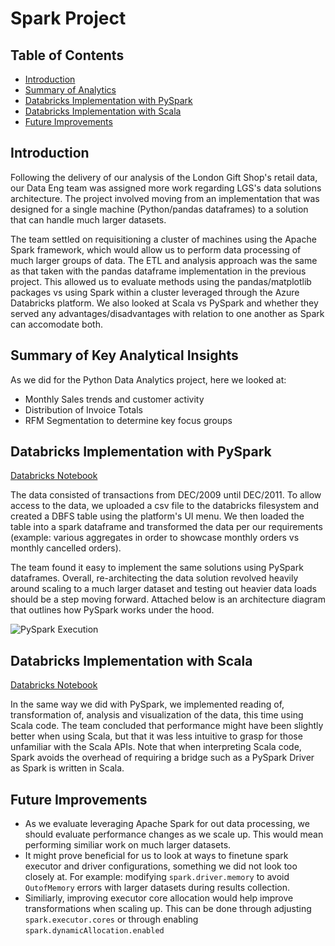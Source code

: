 # Spark Project

## Table of Contents

- [Introduction](#introduction)
- [Summary of Analytics](#summary-of-key-analytical-insights)
- [Databricks Implementation with PySpark](#databricks-implementation-with-pyspark)
- [Databricks Implementation with Scala](#databricks-implementation-with-scala)
- [Future Improvements](#future-improvements)

## Introduction

Following the delivery of our analysis of the London Gift Shop's retail data, our Data Eng team was assigned more work regarding LGS's data solutions architecture. The project involved moving from an implementation that was designed for a single machine (Python/pandas dataframes) to a solution that can handle much larger datasets.  

The team settled on requisitioning a cluster of machines using the Apache Spark framework, which would allow us to perform data processing of much larger groups of data. The ETL and analysis approach was the same as that taken with the pandas dataframe implementation in the previous project. This allowed us to evaluate methods using the pandas/matplotlib packages vs using Spark within a cluster leveraged through the Azure Databricks platform. We also looked at Scala vs PySpark and whether they served any advantages/disadvantages with relation to one another as Spark can accomodate both.

## Summary of Key Analytical Insights

As we did for the Python Data Analytics project, here we looked at:

- Monthly Sales trends and customer activity
- Distribution of Invoice Totals
- RFM Segmentation to determine key focus groups

## Databricks Implementation with PySpark

[Databricks Notebook](/notebook/retail_data_analytics.ipynb)  

The data consisted of transactions from DEC/2009 until DEC/2011. To allow access to the data, we uploaded a csv file to the databricks filesystem and created a DBFS table using the platform's UI menu. We then loaded the table into a spark dataframe and transformed the data per our requirements (example: various aggregates in order to showcase monthly orders vs monthly cancelled orders).  

The team found it easy to implement the same solutions using PySpark dataframes. Overall, re-architecting the data solution revolved heavily around scaling to a much larger dataset and testing out heavier data loads should be a step moving forward. Attached below is an architecture diagram that outlines how PySpark works under the hood.

![PySpark Execution](/misc/spark.png "How PySpark Works with an Apache Spark Cluster")

## Databricks Implementation with Scala

[Databricks Notebook](/notebook/scala_retail_data_analytics.ipynb)

In the same way we did with PySpark, we implemented reading of, transformation of, analysis and visualization of the data, this time using Scala code. The team concluded that performance might have been slightly better when using Scala, but that it was less intuitive to grasp for those unfamiliar with the Scala APIs. Note that when interpreting Scala code, Spark avoids the overhead of requiring a bridge such as a PySpark Driver as Spark is written in Scala.

## Future Improvements

- As we evaluate leveraging Apache Spark for out data processing, we should evaluate performance changes as we scale up. This would mean performing similiar work on much larger datasets.
- It might prove beneficial for us to look at ways to finetune spark executor and driver configurations, something we did not look too closely at. For example: modifying ```spark.driver.memory``` to avoid ```OutofMemory``` errors with larger datasets during results collection.
- Similiarly, improving executor core allocation would help improve transformations when scaling up. This can be done through adjusting ```spark.executor.cores``` or through enabling ```spark.dynamicAllocation.enabled```  
